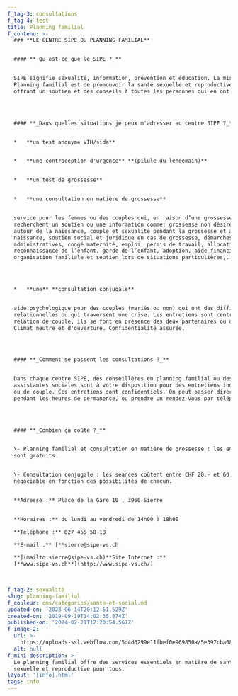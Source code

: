 ```yaml
---
f_tag-3: consultations
f_tag-4: test
title: Planning familial
f_contenu: >-
  ### **LE CENTRE SIPE OU PLANNING FAMILIAL**


  #### ‍**_Qu'est-ce que le SIPE ?_**


  SIPE signifie sexualité, information, prévention et éducation. La mission du
  Planning familial est de promouvoir la santé sexuelle et reproductive en
  offrant un soutien et des conseils à toutes les personnes qui en ont besoin.  

  ‍


  #### **_Dans quelles situations je peux m'adresser au centre SIPE ?_**


  *   **un test anonyme VIH/sida**


  *   **une contraception d'urgence** **(pilule du lendemain)**


  *   **un test de grossesse**


  *   **une consultation en matière de grossesse**


  service pour les femmes ou des couples qui, en raison d’une grossesse,
  recherchent un soutien ou une information comme: grossesse non désirée, aide
  autour de la naissance, couple et sexualité pendant la grossesse et après la
  naissance, soutien social et juridique en cas de grossesse, démarches
  administratives, congé maternité, emploi, permis de travail, allocations,
  reconnaissance de l’enfant, garde de l’enfant, adoption, aide financière,
  organisation familiale et soutien lors de situations particulières,...  

  ‍


  *   **une** **consultation conjugale**


  aide psychologique pour des couples (mariés ou non) qui ont des difficultés
  relationnelles ou qui traversent une crise. Les entretiens sont centrés sur la
  relation de couple; ils se font en présence des deux partenaires ou d’un seul.
  Climat neutre et d'ouverture. Confidentialité assurée.  

  ‍


  #### **_Comment se passent les consultations ?_**


  Dans chaque centre SIPE, des conseillères en planning familial ou des
  assistantes sociales sont à votre disposition pour des entretiens individuels
  ou de couple. Ces entretiens sont confidentiels. On peut passer directement
  pendant les heures de permanence, ou prendre un rendez-vous par téléphone.  

  ‍


  #### **_Combien ça coûte ?_**


  \- Planning familial et consultation en matière de grossesse : les entretiens
  sont gratuits.


  \- Consultation conjugale : les séances coûtent entre CHF 20.- et 60.-,
  négociable en fonction des possibilités de chacun.


  **Adresse :** Place de la Gare 10 , 3960 Sierre


  **Horaires :** du lundi au vendredi de 14h00 à 18h00  

  **Téléphone :** 027 455 58 18  

  ‍**E-mail :** [**sierre@sipe-vs.ch  

  ‍**](mailto:sierre@sipe-vs.ch)**Site Internet :**
  [**www.sipe-vs.ch**](http://www.sipe-vs.ch/)


  ‍
f_tag-2: sexualité
slug: planning-familial
f_couleur: cms/categories/sante-et-social.md
updated-on: '2023-06-14T20:12:51.529Z'
created-on: '2019-09-19T14:02:35.874Z'
published-on: '2024-02-21T12:20:54.561Z'
f_image-2:
  url: >-
    https://uploads-ssl.webflow.com/5d4d6299e11fbef0e969850a/5e397cba08a84943dab32dc0_planning%20familial.jpg
  alt: null
f_mini-description: >-
  Le planning familial offre des services essentiels en matière de santé
  sexuelle et reproductive pour tous.
layout: '[info].html'
tags: info
---
```



